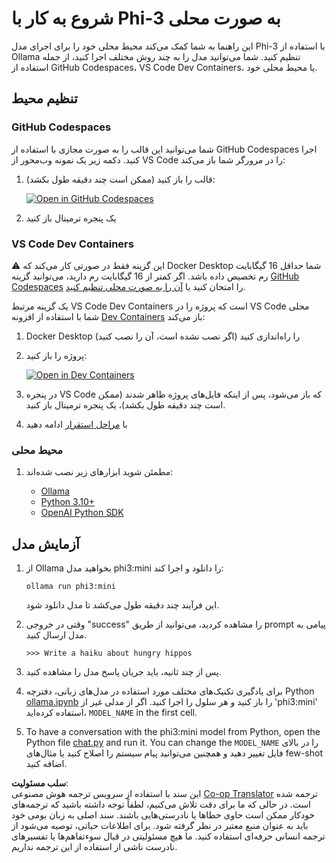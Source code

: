 <!--
CO_OP_TRANSLATOR_METADATA:
{
  "original_hash": "3edae6aebc3d0143037109e8af58f1ac",
  "translation_date": "2025-03-27T05:43:06+00:00",
  "source_file": "md\\01.Introduction\\01\\01.EnvironmentSetup.md",
  "language_code": "fa"
}
-->
# شروع به کار با Phi-3 به صورت محلی

این راهنما به شما کمک می‌کند محیط محلی خود را برای اجرای مدل Phi-3 با استفاده از Ollama تنظیم کنید. شما می‌توانید مدل را به چند روش مختلف اجرا کنید، از جمله استفاده از GitHub Codespaces، VS Code Dev Containers، یا محیط محلی خود.

## تنظیم محیط

### GitHub Codespaces

شما می‌توانید این قالب را به صورت مجازی با استفاده از GitHub Codespaces اجرا کنید. دکمه زیر یک نمونه وب‌محور از VS Code را در مرورگر شما باز می‌کند:

1. قالب را باز کنید (ممکن است چند دقیقه طول بکشد):

    [![Open in GitHub Codespaces](https://github.com/codespaces/badge.svg)](https://codespaces.new/microsoft/phi-3cookbook)

2. یک پنجره ترمینال باز کنید

### VS Code Dev Containers

⚠️ این گزینه فقط در صورتی کار می‌کند که Docker Desktop شما حداقل 16 گیگابایت رم تخصیص داده باشد. اگر کمتر از 16 گیگابایت رم دارید، می‌توانید گزینه [GitHub Codespaces](../../../../../md/01.Introduction/01) را امتحان کنید یا [آن را به صورت محلی تنظیم کنید](../../../../../md/01.Introduction/01).

یک گزینه مرتبط VS Code Dev Containers است که پروژه را در VS Code محلی شما با استفاده از افزونه [Dev Containers](https://marketplace.visualstudio.com/items?itemName=ms-vscode-remote.remote-containers) باز می‌کند:

1. Docker Desktop را راه‌اندازی کنید (اگر نصب نشده است، آن را نصب کنید)
2. پروژه را باز کنید:

    [![Open in Dev Containers](https://img.shields.io/static/v1?style=for-the-badge&label=Dev%20Containers&message=Open&color=blue&logo=visualstudiocode)](https://vscode.dev/redirect?url=vscode://ms-vscode-remote.remote-containers/cloneInVolume?url=https://github.com/microsoft/phi-3cookbook)

3. در پنجره VS Code که باز می‌شود، پس از اینکه فایل‌های پروژه ظاهر شدند (ممکن است چند دقیقه طول بکشد)، یک پنجره ترمینال باز کنید.
4. با [مراحل استقرار](../../../../../md/01.Introduction/01) ادامه دهید

### محیط محلی

1. مطمئن شوید ابزارهای زیر نصب شده‌اند:

    * [Ollama](https://ollama.com/)
    * [Python 3.10+](https://www.python.org/downloads/)
    * [OpenAI Python SDK](https://pypi.org/project/openai/)

## آزمایش مدل

1. از Ollama بخواهید مدل phi3:mini را دانلود و اجرا کند:

    ```shell
    ollama run phi3:mini
    ```

    این فرآیند چند دقیقه طول می‌کشد تا مدل دانلود شود.

2. وقتی در خروجی "success" را مشاهده کردید، می‌توانید از طریق prompt پیامی به مدل ارسال کنید.

    ```shell
    >>> Write a haiku about hungry hippos
    ```

3. پس از چند ثانیه، باید جریان پاسخ مدل را مشاهده کنید.

4. برای یادگیری تکنیک‌های مختلف مورد استفاده در مدل‌های زبانی، دفترچه Python [ollama.ipynb](../../../../../code/01.Introduce/ollama.ipynb) را باز کنید و هر سلول را اجرا کنید. اگر از مدلی غیر از 'phi3:mini' استفاده کرده‌اید، `MODEL_NAME` in the first cell.

5. To have a conversation with the phi3:mini model from Python, open the Python file [chat.py](../../../../../code/01.Introduce/chat.py) and run it. You can change the `MODEL_NAME` را در بالای فایل تغییر دهید و همچنین می‌توانید پیام سیستم را اصلاح کنید یا مثال‌های few-shot اضافه کنید.

**سلب مسئولیت**:  
این سند با استفاده از سرویس ترجمه هوش مصنوعی [Co-op Translator](https://github.com/Azure/co-op-translator) ترجمه شده است. در حالی که ما برای دقت تلاش می‌کنیم، لطفاً توجه داشته باشید که ترجمه‌های خودکار ممکن است حاوی خطاها یا نادرستی‌هایی باشند. سند اصلی به زبان بومی خود باید به عنوان منبع معتبر در نظر گرفته شود. برای اطلاعات حیاتی، توصیه می‌شود از ترجمه انسانی حرفه‌ای استفاده کنید. ما هیچ مسئولیتی در قبال سوءتفاهم‌ها یا تفسیرهای نادرست ناشی از استفاده از این ترجمه نداریم.